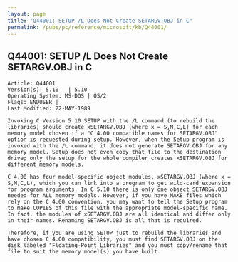 ```yaml
---
layout: page
title: "Q44001: SETUP /L Does Not Create SETARGV.OBJ in C"
permalink: /pubs/pc/reference/microsoft/kb/Q44001/
---
```


## Q44001: SETUP /L Does Not Create SETARGV.OBJ in C

	Article: Q44001
	Version(s): 5.10   | 5.10
	Operating System: MS-DOS | OS/2
	Flags: ENDUSER |
	Last Modified: 22-MAY-1989
	
	Invoking C Version 5.10 SETUP with the /L command (to rebuild the
	libraries) should create xSETARGV.OBJ (where x = S,M,C,L) for each
	memory model chosen if a "C 4.00 compatible names for SETARGV.OBJ"
	option is requested during setup. However, when the Setup program is
	invoked with the /L command, it does not generate SETARGV.OBJ for any
	memory model. Setup does not even copy that file to the destination
	drive; only the setup for the whole compiler creates xSETARGV.OBJ for
	different memory models.
	
	C 4.00 has four model-specific object modules, xSETARGV.OBJ (where x =
	S,M,C,L), which you can link into a program to get wild-card expansion
	for program arguments. In C 5.10 there is only one object SETARGV.OBJ
	needed for ALL memory models. However, if you have MAKE files which
	rely on the C 4.00 convention, you may want to tell the Setup program
	to make COPIES of this file with the appropriate model-specific name.
	In fact, the modules of xSETARGV.OBJ are all identical and differ only
	in their names. Renaming SETARGV.OBJ is all that is required.
	
	Therefore, if you are using SETUP just to rebuild the libraries and
	have chosen C 4.00 compatibility, you must find SETARGV.OBJ on the
	disk labeled "Floating-Point Libraries" and you must copy/rename that
	file to suit the memory model(s) you have built.
